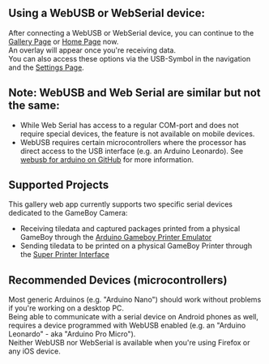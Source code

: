 ## Using a WebUSB or WebSerial device:
After connecting a WebUSB or WebSerial device, you can continue to the [Gallery Page](#/gallery) or [Home Page](#/home) now.  
An overlay will appear once you're receiving data.  
You can also access these options via the USB-Symbol in the navigation and the [Settings Page](#/settings).  

## Note: WebUSB and Web Serial are similar but not the same:
* While Web Serial has access to a regular COM-port and does not require special devices, the feature is not available on mobile devices.
* WebUSB requires certain microcontrollers where the processor has direct access to the USB interface (e.g. an Arduino Leonardo). See [webusb for arduino on GitHub](https://github.com/webusb/arduino) for more information.

## Supported Projects
This gallery web app currently supports two specific serial devices dedicated to the GameBoy Camera: 
* Receiving tiledata and captured packages printed from a physical GameBoy through the [Arduino Gameboy Printer Emulator](https://github.com/mofosyne/arduino-gameboy-printer-emulator/) 
* Sending tiledata to be printed on a physical GameBoy Printer through the [Super Printer Interface](https://github.com/Raphael-Boichot/Yet-another-PC-to-Game-Boy-Printer-interface/)

## Recommended Devices (microcontrollers)
Most generic Arduinos (e.g. "Arduino Nano") should work without problems if you're working on a desktop PC.  
Being able to communicate with a serial device on Android phones as well, requires a device programmed with WebUSB enabled (e.g. an "Arduino Leonardo" - aka "Arduino Pro Micro").  
Neither WebUSB nor WebSerial is available when you're using Firefox or any iOS device. 
